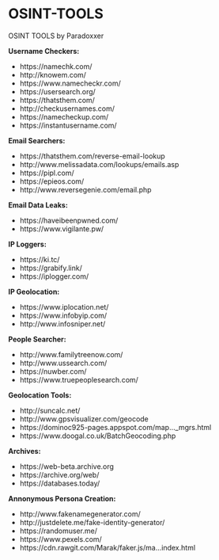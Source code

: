 # OSINT-TOOLS
OSINT TOOLS by Paradoxxer

<b>Username Checkers:</b>
<ul>
  <li>https://namechk.com/ </li>
  <li>http://knowem.com/</li>
  <li>https://www.namecheckr.com/</li>
  <li>https://usersearch.org/</li>
  <li>https://thatsthem.com/</li>
  <li>http://checkusernames.com/</li>
  <li>https://namecheckup.com/</li>
  <li>https://instantusername.com/</li>
</ul>
<b> Email Searchers:</b>
<ul>
<li>https://thatsthem.com/reverse-email-lookup</li>
<li>http://www.melissadata.com/lookups/emails.asp</li>
<li>https://pipl.com/</li>
<li>https://epieos.com/</li>
<li>http://www.reversegenie.com/email.php</li>
</ul>
<b>Email Data Leaks:</b>
<ul>
<li>https://haveibeenpwned.com/</li>
<li>https://www.vigilante.pw/</li>
</ul>
<b>IP Loggers:</b>
<ul>
<li>https://ki.tc/</li>
<li>https://grabify.link/</li>
<li>https://iplogger.com/</li>
</ul>
<b>IP Geolocation:</b>
<ul>
<li>https://www.iplocation.net/</li>
<li>https://www.infobyip.com/</li>
<li>http://www.infosniper.net/</li>
</ul>
<b>People Searcher:</b>
<ul>
<li>http://www.familytreenow.com/</li>
<li>http://www.ussearch.com/</li>
<li>https://nuwber.com/</li>
<li>https://www.truepeoplesearch.com/</li>
</ul>
<b>Geolocation Tools:</b>
<ul>
<li>http://suncalc.net/</li>
<li>http://www.gpsvisualizer.com/geocode</li>
<li>https://dominoc925-pages.appspot.com/map..._mgrs.html</li>
<li>https://www.doogal.co.uk/BatchGeocoding.php</li>
</ul>
<b>Archives:</b>
<ul>
<li>https://web-beta.archive.org</li>
<li>https://archive.org/web/</li>
<li>https://databases.today/</li>
</ul>
<b>Annonymous Persona Creation:</b>
<ul>
<li>http://www.fakenamegenerator.com/</li>
<li>http://justdelete.me/fake-identity-generator/</li>
<li>https://randomuser.me/</li>
<li>https://www.pexels.com/</li>
<li>https://cdn.rawgit.com/Marak/faker.js/ma...index.html</li>
</ul>
